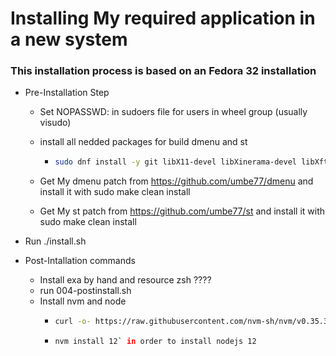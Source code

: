 # Installing My required application in a new system

### This installation process is based on an Fedora 32 installation

- Pre-Installation Step

  - Set NOPASSWD: in sudoers file for users in wheel group (usually visudo)

  - install all nedded packages for build dmenu and st

    - ```bash
      sudo dnf install -y git libX11-devel libXinerama-devel libXft-devel harfbuzz-devel libXt-devel libXfixies-devel libXi-devel`
      ```

  - Get My dmenu patch from https://github.com/umbe77/dmenu and install it with sudo make clean install

  - Get My st patch from https://github.com/umbe77/st and install it with sudo make clean install

- Run ./install.sh
- Post-Intallation commands
  - Install exa by hand and resource zsh ????
  - run 004-postinstall.sh
  - Install nvm and node
    - ```bash
      curl -o- https://raw.githubusercontent.com/nvm-sh/nvm/v0.35.3/install.sh | bash
      ```
    - ```bash
      nvm install 12` in order to install nodejs 12
      ```
